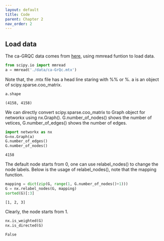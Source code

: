 ```yaml
---
layout: default
title: Code
parent: Chapter 2
nav_order: 2
---
```


## Load data
The ca-GRQC data comes from [here](http://networkrepository.com/ca-GrQc.php#), using mmread funtion to load data.


```python
from scipy.io import mmread
a = mmread('./data/ca-GrQc.mtx')
```

Note that, the .mtx file has a head line staring with %% or %. a is an object of scipy.sparse.coo_matrix.


```python
a.shape
```




    (4158, 4158)



We can directly convert scipy.sparse.coo_matrix to Graph object for networkx using nx.Graph(). G.number_of_nodes() shows the number of vetices, G.number_of_edges() shows the number of edges.


```python
import networkx as nx
G=nx.Graph(a)
G.number_of_edges()
G.number_of_nodes()

```




    4158



The default node starts from 0, one can use relabel_nodes() to change the node labels. Below is the usage of relabel_nodes(), note that the mapping function.


```python
mapping = dict(zip(G, range(1, G.number_of_nodes()+1)))
G = nx.relabel_nodes(G, mapping)
sorted(G)[:3]
```




    [1, 2, 3]



Clearly, the node starts from 1.


```python
nx.is_weighted(G)
nx.is_directed(G)
```




    False




```python

```
